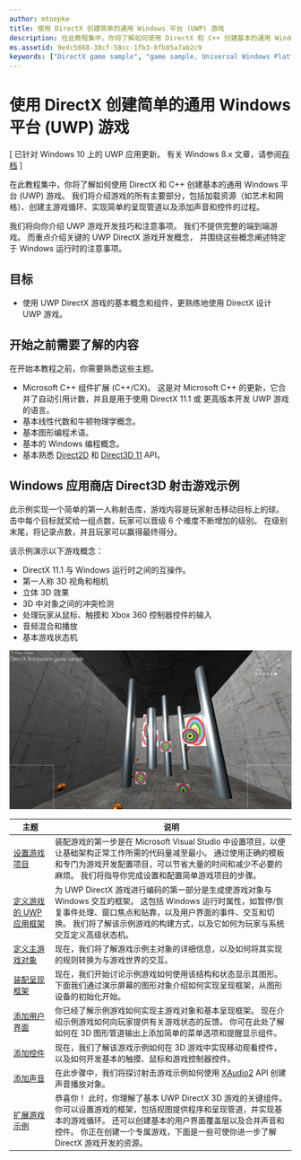 ```yaml
---
author: mtoepke
title: 使用 DirectX 创建简单的通用 Windows 平台 (UWP) 游戏
description: 在此教程集中，你将了解如何使用 DirectX 和 C++ 创建基本的通用 Windows 平台 (UWP) 游戏。
ms.assetid: 9edc5868-38cf-58cc-1fb3-8fb85a7ab2c9
keywords: ["DirectX game sample", "game sample, Universal Windows Platform (UWP)", "Direct3D 11 game"]
---
```


# 使用 DirectX 创建简单的通用 Windows 平台 (UWP) 游戏


\[ 已针对 Windows 10 上的 UWP 应用更新。 有关 Windows 8.x 文章，请参阅[存档](http://go.microsoft.com/fwlink/p/?linkid=619132) \]

在此教程集中，你将了解如何使用 DirectX 和 C++ 创建基本的通用 Windows 平台 (UWP) 游戏。 我们将介绍游戏的所有主要部分，包括加载资源（如艺术和网格）、创建主游戏循环、实现简单的呈现管道以及添加声音和控件的过程。

我们将向你介绍 UWP 游戏开发技巧和注意事项。 我们不提供完整的端到端游戏。 而重点介绍关键的 UWP DirectX 游戏开发概念， 并围绕这些概念阐述特定于 Windows 运行时的注意事项。

## 目标


-   使用 UWP DirectX 游戏的基本概念和组件，更熟练地使用 DirectX 设计 UWP 游戏。

## 开始之前需要了解的内容


在开始本教程之前，你需要熟悉这些主题。

-   Microsoft C++ 组件扩展 (C++/CX)。 这是对 Microsoft C++ 的更新，它合并了自动引用计数，并且是用于使用 DirectX 11.1 或 更高版本开发 UWP 游戏的语言。
-   基本线性代数和牛顿物理学概念。
-   基本图形编程术语。
-   基本的 Windows 编程概念。
-   基本熟悉 [Direct2D](https://msdn.microsoft.com/en-us/library/windows/apps/dd370990.aspx) 和 [Direct3D 11](https://msdn.microsoft.com/library/windows/desktop/hh404569) API。

##  Windows 应用商店 Direct3D 射击游戏示例


此示例实现一个简单的第一人称射击库，游戏内容是玩家射击移动目标上的球。 击中每个目标就奖给一组点数，玩家可以晋级 6 个难度不断增加的级别。 在级别末尾，将记录点数，并且玩家可以赢得最终得分。

该示例演示以下游戏概念：

-   DirectX 11.1 与 Windows 运行时之间的互操作。
-   第一人称 3D 视角和相机
-   立体 3D 效果
-   3D 中对象之间的冲突检测
-   处理玩家从鼠标、触摸和 Xbox 360 控制器控件的输入
-   音频混合和播放
-   基本游戏状态机

![正在操作的游戏示例](images/simple3dgame-display.png)


| 主题 | 说明 |
|---------------------------------------------------------------------------------------------------|----------------------------------------------------------------------------------------------------------------------------------------------------------------------------------------------------------------------------------------------------------------------------------------------------------------------------------------------------------------------------------------------------------------------------------------------------------------|
| [设置游戏项目](tutorial--setting-up-the-games-infrastructure.md) | 装配游戏的第一步是在 Microsoft Visual Studio 中设置项目，以便让基础架构正常工作所需的代码量减至最小。 通过使用正确的模板和专门为游戏开发配置项目，可以节省大量的时间和减少不必要的麻烦。 我们将指导你完成设置和配置简单游戏项目的步骤。 |
| [定义游戏的 UWP 应用框架](tutorial--building-the-games-metro-style-app-framework.md) | 为 UWP DirectX 游戏进行编码的第一部分是生成使游戏对象与 Windows 交互的框架。 这包括 Windows 运行时属性，如暂停/恢复事件处理、窗口焦点和贴靠，以及用户界面的事件、交互和切换。 我们将了解该示例游戏的构建方式，以及它如何为玩家与系统交互定义高级状态机。 |
| [定义主游戏对象](tutorial--defining-the-main-game-loop.md) | 现在，我们将了解游戏示例主对象的详细信息，以及如何将其实现的规则转换为与游戏世界的交互。 |
| [装配呈现框架](tutorial--assembling-the-rendering-pipeline.md) | 现在，我们开始讨论示例游戏如何使用该结构和状态显示其图形。 下面我们通过演示屏幕的图形对象介绍如何实现呈现框架，从图形设备的初始化开始。 |
| [添加用户界面](tutorial--adding-a-user-interface.md) | 你已经了解示例游戏如何实现主游戏对象和基本呈现框架。 现在介绍示例游戏如何向玩家提供有关游戏状态的反馈。 你可在此处了解如何在 3D 图形管道输出上添加简单的菜单选项和提醒显示组件。 |
| [添加控件](tutorial--adding-controls.md) | 现在，我们了解该游戏示例如何在 3D 游戏中实现移动观看控件，以及如何开发基本的触摸、鼠标和游戏控制器控件。 |
| [添加声音](tutorial--adding-sound.md) | 在此步骤中，我们将探讨射击游戏示例如何使用 [XAudio2](https://msdn.microsoft.com/library/windows/desktop/ee415813) API 创建声音播放对象。 |
| [扩展游戏示例](tutorial-resources.md) | 恭喜你！ 此时，你理解了基本 UWP DirectX 3D 游戏的关键组件。 你可以设置游戏的框架，包括视图提供程序和呈现管道，并实现基本的游戏循环。 还可以创建基本的用户界面覆盖层以及合并声音和控件。 你正在创建一个专属游戏，下面是一些可使你进一步了解 DirectX 游戏开发的资源。 |
 

 

 






<!--HONumber=May16_HO2-->



